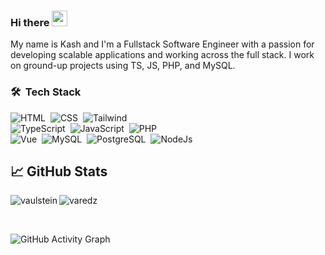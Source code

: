 ### Hi there <img src="https://media.giphy.com/media/hvRJCLFzcasrR4ia7z/giphy.gif" width="25px">

My name is Kash and I'm a Fullstack Software Engineer with a passion for developing scalable applications and working across the full stack. I work on ground-up projects using TS, JS, PHP, and MySQL.

### 🛠 &nbsp;Tech Stack

![HTML](https://img.shields.io/badge/HTML-239120?style=for-the-badge&logo=html5&logoColor=white)&nbsp;
![CSS](https://img.shields.io/badge/CSS-239120?&style=for-the-badge&logo=css3&logoColor=white)&nbsp;
![Tailwind](https://img.shields.io/badge/Tailwind_CSS-38B2AC?style=for-the-badge&logo=tailwind-css&logoColor=white)
<br />
![TypeScript](https://img.shields.io/badge/TypeScript-007ACC?style=for-the-badge&logo=typescript&logoColor=white)&nbsp;
![JavaScript](https://img.shields.io/badge/JavaScript-F7DF1E?style=for-the-badge&logo=javascript&logoColor=black)&nbsp;
![PHP](https://img.shields.io/badge/PHP-777BB4?style=for-the-badge&logo=php&logoColor=white)&nbsp;
<br />
![Vue](https://img.shields.io/badge/Vue.js-35495E?style=for-the-badge&logo=vue.js&logoColor=4FC08D)&nbsp;
![MySQL](https://img.shields.io/badge/MySQL-00000F?style=for-the-badge&logo=mysql&logoColor=white)&nbsp;
![PostgreSQL](https://img.shields.io/badge/PostgreSQL-316192?style=for-the-badge&logo=postgresql&logoColor=white)&nbsp;
![NodeJs](https://img.shields.io/badge/Node.js-43853D?style=for-the-badge&logo=node.js&logoColor=white)&nbsp;
<br />

## &#x1f4c8; GitHub Stats

<p align="left"><img align="left" src="https://github-readme-stats.vercel.app/api?username=varedz&show_icons=true&locale=en&layout=compact&theme=radical&count_private=true" alt="vaulstein" /></p>

 
<p><img align="center" src="https://github-readme-streak-stats.herokuapp.com/?user=varedz&theme=radical" alt="varedz" /></p>
 
<br />
 
![GitHub Activity Graph](https://activity-graph.herokuapp.com/graph?username=varedz&bg_color=000000&color=4fff67&line=4fff67&point=ffffff&area=true&hide_border=true)  
